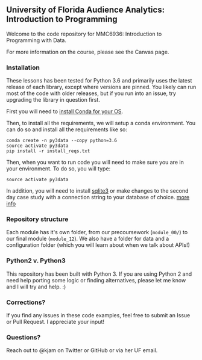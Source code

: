 ## University of Florida Audience Analytics: Introduction to Programming 

Welcome to the code repository for MMC6936: Introduction to Programming with Data. 

For more information on the course, please see the Canvas page.

### Installation

These lessons has been tested for Python 3.6 and primarily uses the latest release of each library, except where versions are pinned. You likely can run most of the code with older releases, but if you run into an issue, try upgrading the library in question first. 

First you will need to [install Conda for your OS](https://conda.io/docs/installation.html).

Then, to install all the requirements, we will setup a conda environment. You can do so and install all the requirements like so:

```
conda create -n py3data --copy python=3.6
source activate py3data
pip install -r install_reqs.txt
```

Then, when you want to run code you will need to make sure you are in your environment. To do so, you will type:

```
source activate py3data
```

In addition, you will need to install [sqlite3](https://www.sqlite.org/) or make changes to the second day case study with a connection string to your database of choice. [more info](https://dataset.readthedocs.io/en/latest/quickstart.html#connecting-to-a-database)

### Repository structure

Each module has it's own folder, from our precoursework (`module_00/`) to our final module (`module_12`). We also have a folder for data and a configuration folder (which you will learn about when we talk about APIs!)

### Python2 v. Python3

This repository has been built with Python 3. If you are using Python 2 and need help porting some logic or finding alternatives, please let me know and I will try and help. :)

### Corrections?

If you find any issues in these code examples, feel free to submit an Issue or Pull Request. I appreciate your input!

### Questions?

Reach out to @kjam on Twitter or GitHub or via her UF email. 
